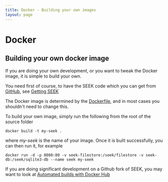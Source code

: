 ```yaml
---
title: Docker - Building your own images
layout: page
---
```


# Docker

## Building your own docker image

If you are doing your own development, or you want to tweak the Docker image, it is simple to build your own.

You need first of course, to have the SEEK code which you can get from [GitHub](https://github.com/seek4science/seek), see [Getting SEEK](../install.html#getting-seek)

The Docker image is determined by the [Dockerfile](https://github.com/seek4science/seek/blob/master/Dockerfile), 
and in most cases you shouldn't need to change this.

To build your own image, simply run the following from the root of the source folder

    docker build -t my-seek .
    
where _my-seek_ is the name of your image. Once it is built successfully, you can then run it, for example
    
    docker run -d -p 8080:80 -v seek-filestore:/seek/filestore -v seek-db:/seek/sqlite3-db --name seek my-seek
    
If you are doing significant development on a Github fork of SEEK, 
you may want to look at [Automated builds with Docker Hub](https://docs.docker.com/docker-hub/builds/)  